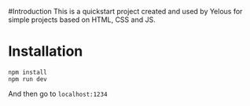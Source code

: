 #Introduction
This is a quickstart project created and used by Yelous for simple projects based on HTML, CSS and JS.

# Installation

```
npm install
npm run dev
```

And then go to `localhost:1234`
